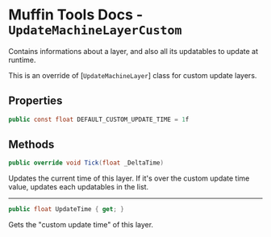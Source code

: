 # Muffin Tools Docs - `UpdateMachineLayerCustom`

Contains informations about a layer, and also all its updatables to update at runtime.

This is an override of [`UpdateMachineLayer`] class for custom update layers.

## Properties

```cs
public const float DEFAULT_CUSTOM_UPDATE_TIME = 1f
```

## Methods

```cs
public override void Tick(float _DeltaTime)
```

Updates the current time of this layer. If it's over the custom update time value, updates each updatables in the list.

---

```cs
public float UpdateTime { get; }
```

Gets the "custom update time" of this layer.